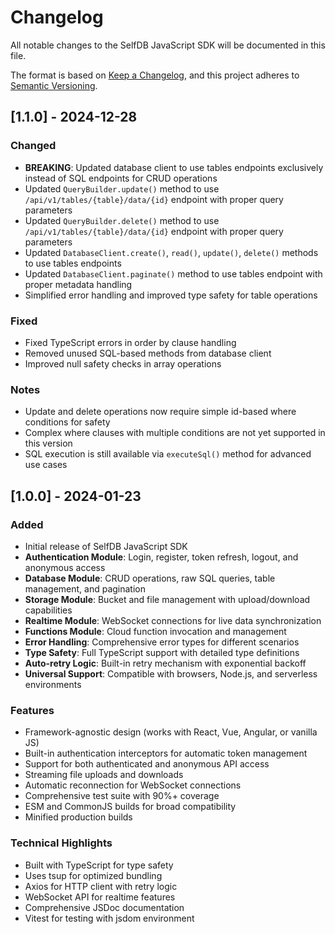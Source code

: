 # Changelog

All notable changes to the SelfDB JavaScript SDK will be documented in this file.

The format is based on [Keep a Changelog](https://keepachangelog.com/en/1.0.0/),
and this project adheres to [Semantic Versioning](https://semver.org/spec/v2.0.0.html).

## [1.1.0] - 2024-12-28

### Changed
- **BREAKING**: Updated database client to use tables endpoints exclusively instead of SQL endpoints for CRUD operations
- Updated `QueryBuilder.update()` method to use `/api/v1/tables/{table}/data/{id}` endpoint with proper query parameters
- Updated `QueryBuilder.delete()` method to use `/api/v1/tables/{table}/data/{id}` endpoint with proper query parameters
- Updated `DatabaseClient.create()`, `read()`, `update()`, `delete()` methods to use tables endpoints
- Updated `DatabaseClient.paginate()` method to use tables endpoint with proper metadata handling
- Simplified error handling and improved type safety for table operations

### Fixed
- Fixed TypeScript errors in order by clause handling
- Removed unused SQL-based methods from database client
- Improved null safety checks in array operations

### Notes
- Update and delete operations now require simple id-based where conditions for safety
- Complex where clauses with multiple conditions are not yet supported in this version
- SQL execution is still available via `executeSql()` method for advanced use cases

## [1.0.0] - 2024-01-23

### Added
- Initial release of SelfDB JavaScript SDK
- **Authentication Module**: Login, register, token refresh, logout, and anonymous access
- **Database Module**: CRUD operations, raw SQL queries, table management, and pagination
- **Storage Module**: Bucket and file management with upload/download capabilities
- **Realtime Module**: WebSocket connections for live data synchronization
- **Functions Module**: Cloud function invocation and management
- **Error Handling**: Comprehensive error types for different scenarios
- **Type Safety**: Full TypeScript support with detailed type definitions
- **Auto-retry Logic**: Built-in retry mechanism with exponential backoff
- **Universal Support**: Compatible with browsers, Node.js, and serverless environments

### Features
- Framework-agnostic design (works with React, Vue, Angular, or vanilla JS)
- Built-in authentication interceptors for automatic token management
- Support for both authenticated and anonymous API access
- Streaming file uploads and downloads
- Automatic reconnection for WebSocket connections
- Comprehensive test suite with 90%+ coverage
- ESM and CommonJS builds for broad compatibility
- Minified production builds

### Technical Highlights
- Built with TypeScript for type safety
- Uses tsup for optimized bundling
- Axios for HTTP client with retry logic
- WebSocket API for realtime features
- Comprehensive JSDoc documentation
- Vitest for testing with jsdom environment